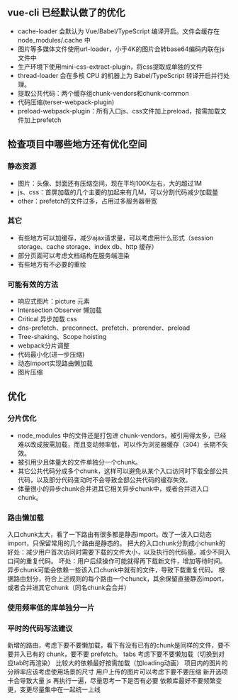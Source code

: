## vue-cli 已经默认做了的优化

* cache-loader 会默认为 Vue/Babel/TypeScript 编译开启。文件会缓存在 node_modules/.cache 中
* 图片等多媒体文件使用url-loader，小于4K的图片会转base64编码内联在js文件中
* 生产环境下使用mini-css-extract-plugin，将css提取成单独的文件
* thread-loader 会在多核 CPU 的机器上为 Babel/TypeScript 转译开启并行处理。
* 提取公共代码：两个缓存组chunk-vendors和chunk-common
* 代码压缩(terser-webpack-plugin)
* preload-webpack-plugin：所有入口js、css文件加上preload，按需加载文件加上prefetch

## 检查项目中哪些地方还有优化空间

### 静态资源

* 图片：头像、封面还有压缩空间，现在平均100K左右，大的超过1M
* js、css：首屏加载的几个主要的加起来有几M，可以分割代码减少加载量
* other：prefetch的文件过多，占用过多服务器带宽

### 其它

* 有些地方可以加缓存，减少ajax请求量，可以考虑用什么形式（session storage、cache storage、index db、http 缓存）
* 部分页面可以考虑文档结构在服务端渲染
* 有些地方有不必要的重绘

### 可能有效的方法

* 响应式图片：picture 元素
* Intersection Observer 懒加载
* Critical 异步加载 css
* dns-prefetch、preconnect、prefetch、prerender、preload
* Tree-shaking、Scope hoisting
* webpack分片调整
* 代码最小化(进一步压缩)
* 动态import实现路由懒加载
* 图片压缩

## 优化

### 分片优化
- node_modules 中的文件还是打包进 chunk-vendors，被引用得太多，已经难以改成按需加载，而且变动频率低，可以作为浏览器缓存（304）长期不失效。
- 被引用少且体量大的文件单独分一个chunk。
- 其它公共代码分成多个chunk，这样可以避免从某个入口访问时下载全部公共代码，以及部分代码变动时不会导致全部公共代码的缓存失效。
- 体量很小的异步chunk合并进其它相关异步chunk中，或者合并进入口chunk。

### 路由懒加载

入口chunk太大，看了一下路由有很多都是静态import。改了一波入口动态import，只保留常用的几个路由是静态的。
把大的入口chunk分割成小chunk的好处：减少用户首次访问时需要下载的文件大小，以及执行的代码量。减少不同入口间的重复代码。
坏处：用户后续操作可能就得再下载新文件，增加等待时间。异步chunk可能会依赖一些该入口chunk中就有的文件，导致下载重复代码。
根据路由划分，符合上述规则的每个路由一个chunck，其余保留直接静态import，或者合并进其它chunk（同名chunk会合并）

### 使用频率低的库单独分一片

### 平时的代码写法建议
新增的路由，考虑下要不要懒加载，看下有没有已有的chunk是同样的文件，要不要并入已有的 chunk，要不要 prefetch。
tabs 考虑下要不要懒加载（切换到对应tab时再渲染）
比较大的依赖最好按需加载（加loading动画）
项目内的图片的分辨率应该考虑使用场景的尺寸
用户上传的图片可以考虑下要不要压缩
新开选项卡会导致大量 js 再执行一遍，尽量思考一下是否有必要
依赖库最好不要频繁变更，变更尽量集中在一起统一上线
